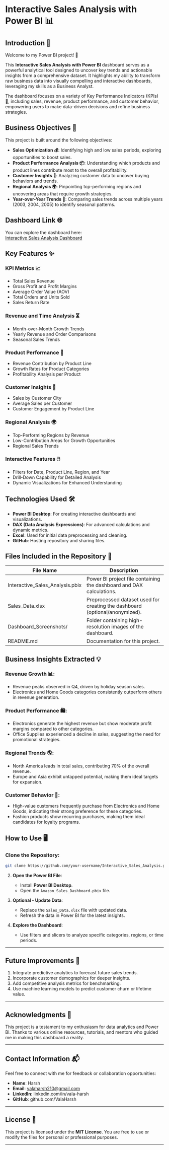 # Interactive Sales Analysis with Power BI 📊

## Introduction 🌟
Welcome to my Power BI project! 🎉

This **Interactive Sales Analysis with Power BI** dashboard serves as a powerful analytical tool designed to uncover key trends and actionable insights from a comprehensive dataset. It highlights my ability to transform raw business data into visually compelling and interactive dashboards, leveraging my skills as a Business Analyst.

The dashboard focuses on a variety of Key Performance Indicators (KPIs) 🧮, including sales, revenue, product performance, and customer behavior, empowering users to make data-driven decisions and refine business strategies.

## Business Objectives 🎯
This project is built around the following objectives:

- **Sales Optimization 💰**: Identifying high and low sales periods, exploring opportunities to boost sales.
- **Product Performance Analysis 📦**: Understanding which products and product lines contribute most to the overall profitability.
- **Customer Insights 👥**: Analyzing customer data to uncover buying behaviors and trends.
- **Regional Analysis 🌍**: Pinpointing top-performing regions and uncovering areas that require growth strategies.
- **Year-over-Year Trends 📆**: Comparing sales trends across multiple years (2003, 2004, 2005) to identify seasonal patterns.

## Dashboard Link 🌐
You can explore the dashboard here:  
[Interactive Sales Analysis Dashboard](https://app.powerbi.com/groups/me/reports/3fa8c5bc-8f21-4d46-9869-b4dab8f89b8b/0fe1e5c1b7e54f7b9929?experience=power-bi)

## Key Features ✨

### KPI Metrics 📈
- Total Sales Revenue
- Gross Profit and Profit Margins
- Average Order Value (AOV)
- Total Orders and Units Sold
- Sales Return Rate

### Revenue and Time Analysis ⏳
- Month-over-Month Growth Trends
- Yearly Revenue and Order Comparisons
- Seasonal Sales Trends

### Product Performance 🛒
- Revenue Contribution by Product Line
- Growth Rates for Product Categories
- Profitability Analysis per Product

### Customer Insights 👥
- Sales by Customer City
- Average Sales per Customer
- Customer Engagement by Product Line

### Regional Analysis 🌍
- Top-Performing Regions by Revenue
- Low-Contribution Areas for Growth Opportunities
- Regional Sales Trends

### Interactive Features 🖱️
- Filters for Date, Product Line, Region, and Year
- Drill-Down Capability for Detailed Analysis
- Dynamic Visualizations for Enhanced Understanding

## Technologies Used 🛠️
- **Power BI Desktop**: For creating interactive dashboards and visualizations.
- **DAX (Data Analysis Expressions)**: For advanced calculations and dynamic metrics.
- **Excel**: Used for initial data preprocessing and cleaning.
- **GitHub**: Hosting repository and sharing files.

## Files Included in the Repository 📂

| File Name                           | Description                                                               |
|--------------------------------------|---------------------------------------------------------------------------|
| Interactive_Sales_Analysis.pbix      | Power BI project file containing the dashboard and DAX calculations.       |
| Sales_Data.xlsx                      | Preprocessed dataset used for creating the dashboard (optional/anonymized).|
| Dashboard_Screenshots/               | Folder containing high-resolution images of the dashboard.                |
| README.md                            | Documentation for this project.                                           |

## Business Insights Extracted 💡

### Revenue Growth 📊:
- Revenue peaks observed in Q4, driven by holiday season sales.
- Electronics and Home Goods categories consistently outperform others in revenue generation.

### Product Performance 🛍️:
- Electronics generate the highest revenue but show moderate profit margins compared to other categories.
- Office Supplies experienced a decline in sales, suggesting the need for promotional strategies.

### Regional Trends 🌎:
- North America leads in total sales, contributing 70% of the overall revenue.
- Europe and Asia exhibit untapped potential, making them ideal targets for expansion.

### Customer Behavior 👥:
- High-value customers frequently purchase from Electronics and Home Goods, indicating their strong preference for these categories.
- Fashion products show recurring purchases, making them ideal candidates for loyalty programs.

## How to Use 🖥️

### Clone the Repository:
```bash
git clone https://github.com/your-username/Interactive_Sales_Analysis.git
```  

2. **Open the Power BI File**:  
   - Install **Power BI Desktop**.  
   - Open the `Amazon_Sales_Dashboard.pbix` file.  

3. **Optional - Update Data**:  
   - Replace the `Sales_Data.xlsx` file with updated data.  
   - Refresh the data in Power BI for the latest insights.  

4. **Explore the Dashboard**:  
   - Use filters and slicers to analyze specific categories, regions, or time periods.  

---

## **Future Improvements** 🔮  

1. Integrate predictive analytics to forecast future sales trends.  
2. Incorporate customer demographics for deeper insights.  
3. Add competitive analysis metrics for benchmarking.  
4. Use machine learning models to predict customer churn or lifetime value.  

---

## **Acknowledgments** 🙏  

This project is a testament to my enthusiasm for data analytics and Power BI. Thanks to various online resources, tutorials, and mentors who guided me in making this dashboard a reality.  

---

## **Contact Information** 📬  

Feel free to connect with me for feedback or collaboration opportunities:  

- **Name**: Harsh  
- **Email**: valaharsh210@gmail.com 
- **LinkedIn**: linkedin.com/in/vala-harsh  
- **GitHub**: github.com/ValaHarsh 

---

## **License** 📜  

This project is licensed under the **MIT License**. You are free to use or modify the files for personal or professional purposes.  

---
